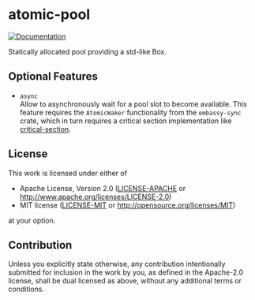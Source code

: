 # atomic-pool

[![Documentation](https://docs.rs/atomic-pool/badge.svg)](https://docs.rs/atomic-pool)

Statically allocated pool providing a std-like Box.

## Optional Features
- `async`<br>
Allow to asynchronously wait for a pool slot to become available. This feature requires the `AtomicWaker` functionality from the `embassy-sync` crate, which in turn requires a critical section implementation like [critical-section](https://crates.io/crates/critical-section).

## License

This work is licensed under either of

- Apache License, Version 2.0 ([LICENSE-APACHE](LICENSE-APACHE) or
  http://www.apache.org/licenses/LICENSE-2.0)
- MIT license ([LICENSE-MIT](LICENSE-MIT) or http://opensource.org/licenses/MIT)

at your option.

## Contribution

Unless you explicitly state otherwise, any contribution intentionally submitted
for inclusion in the work by you, as defined in the Apache-2.0 license, shall be
dual licensed as above, without any additional terms or conditions.
